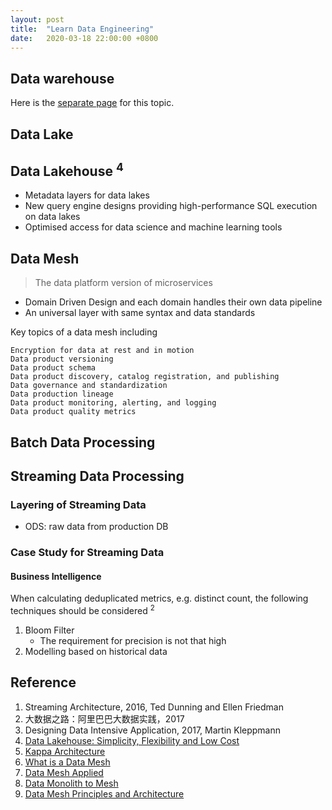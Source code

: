 ```yaml
---
layout: post
title:  "Learn Data Engineering"
date:   2020-03-18 22:00:00 +0800
---
```



## Data warehouse

Here is the [separate page](https://bobtsang.github.io/2020/04/28/Data-Warehousing.html) for this topic.

## Data Lake

## Data Lakehouse <sup>4</sup>
  - Metadata layers for data lakes
  - New query engine designs providing high-performance SQL execution on data lakes
  - Optimised access for data science and machine learning tools

## Data Mesh

> The data platform version of microservices

- Domain Driven Design and each domain handles their own data pipeline
- An universal layer with same syntax and data standards

Key topics of a data mesh including

```
Encryption for data at rest and in motion
Data product versioning
Data product schema
Data product discovery, catalog registration, and publishing
Data governance and standardization
Data production lineage
Data product monitoring, alerting, and logging
Data product quality metrics
```

## Batch Data Processing

## Streaming Data Processing

### Layering of Streaming Data

- ODS: raw data from production DB

### Case Study for Streaming Data

#### Business Intelligence

When calculating deduplicated metrics, e.g. distinct count, the following techniques should be considered <sup>2</sup>

1. Bloom Filter
   - The requirement for precision is not that high
2. Modelling based on historical data

## Reference

1. Streaming Architecture, 2016, Ted Dunning and Ellen Friedman
2. 大数据之路：阿里巴巴大数据实践，2017
3. Designing Data Intensive Application, 2017, Martin Kleppmann
4. [Data Lakehouse: Simplicity, Flexibility and Low Cost](https://databricks.com/glossary/data-lakehouse#:~:text=A%20data%20lakehouse%20is%20a,(ML)%20on%20all%20data.)
5. [Kappa Architecture](http://milinda.pathirage.org/kappa-architecture.com/)
6. [What is a Data Mesh](https://towardsdatascience.com/what-is-a-data-mesh-and-how-not-to-mesh-it-up-210710bb41e0)
7. [Data Mesh Applied](https://towardsdatascience.com/data-mesh-applied-21bed87876f2)
8. [Data Monolith to Mesh](https://martinfowler.com/articles/data-monolith-to-mesh.html)
9. [Data Mesh Principles and Architecture](https://martinfowler.com/articles/data-mesh-principles.html)